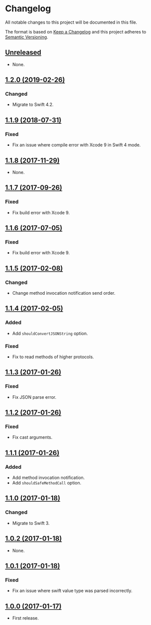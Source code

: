 # Changelog

All notable changes to this project will be documented in this file.

The format is based on [Keep a Changelog](http://keepachangelog.com/en/1.0.0/)
and this project adheres to [Semantic Versioning](http://semver.org/spec/v2.0.0.html).

## [Unreleased]

* None.

## [1.2.0 (2019-02-26)]

### Changed

* Migrate to Swift 4.2.

## [1.1.9 (2018-07-31)]

### Fixed

* Fix an issue where compile error with Xcode 9 in Swift 4 mode.

## [1.1.8 (2017-11-29)]

* None.

## [1.1.7 (2017-09-26)]

### Fixed

* Fix build error with Xcode 9.

## [1.1.6 (2017-07-05)]

### Fixed

* Fix build error with Xcode 9.

## [1.1.5 (2017-02-08)]

### Changed

* Change method invocation notification send order.

## [1.1.4 (2017-02-05)]

### Added

* Add `shouldConvertJSONString` option.

### Fixed

* Fix to read methods of higher protocols.

## [1.1.3 (2017-01-26)]

### Fixed

* Fix JSON parse error.

## [1.1.2 (2017-01-26)]

### Fixed

* Fix cast arguments.

## [1.1.1 (2017-01-26)]

### Added

* Add method invocation notification.
* Add `shouldSafeMethodCall` option.

## [1.1.0 (2017-01-18)]

### Changed

* Migrate to Swift 3.

## [1.0.2 (2017-01-18)]

* None.

## [1.0.1 (2017-01-18)]

### Fixed

* Fix an issue where swift value type was parsed incorrectly.

## [1.0.0 (2017-01-17)]

* First release.

[Unreleased]: https://github.com/ridi/cocoa-oauth2/compare/1.2.0...HEAD
[1.2.0 (2019-02-26)]: https://github.com/ridi/cocoa-oauth2/compare/1.1.9...1.2.0
[1.1.9 (2018-07-31)]: https://github.com/ridi/cocoa-oauth2/compare/1.1.8...1.1.9
[1.1.8 (2017-11-29)]: https://github.com/ridi/cocoa-oauth2/compare/1.1.7...1.1.8
[1.1.7 (2017-09-26)]: https://github.com/ridi/cocoa-oauth2/compare/1.1.6...1.1.7
[1.1.6 (2017-07-05)]: https://github.com/ridi/cocoa-oauth2/compare/1.1.5...1.1.6
[1.1.5 (2017-02-08)]: https://github.com/ridi/cocoa-oauth2/compare/1.1.4...1.1.5
[1.1.4 (2017-02-05)]: https://github.com/ridi/cocoa-oauth2/compare/1.1.3...1.1.4
[1.1.3 (2017-01-26)]: https://github.com/ridi/cocoa-oauth2/compare/1.1.2...1.1.3
[1.1.2 (2017-01-26)]: https://github.com/ridi/cocoa-oauth2/compare/1.1.1...1.1.2
[1.1.1 (2017-01-26)]: https://github.com/ridi/cocoa-oauth2/compare/1.1.0...1.1.1
[1.1.0 (2017-01-18)]: https://github.com/ridi/cocoa-oauth2/compare/1.0.2...1.1.0
[1.0.2 (2017-01-18)]: https://github.com/ridi/cocoa-oauth2/compare/1.0.1...1.0.2
[1.0.1 (2017-01-18)]: https://github.com/ridi/cocoa-oauth2/compare/1.0.0...1.0.1
[1.0.0 (2017-01-17)]: https://github.com/ridi/cocoa-oauth2/compare/8065709...1.0.0
